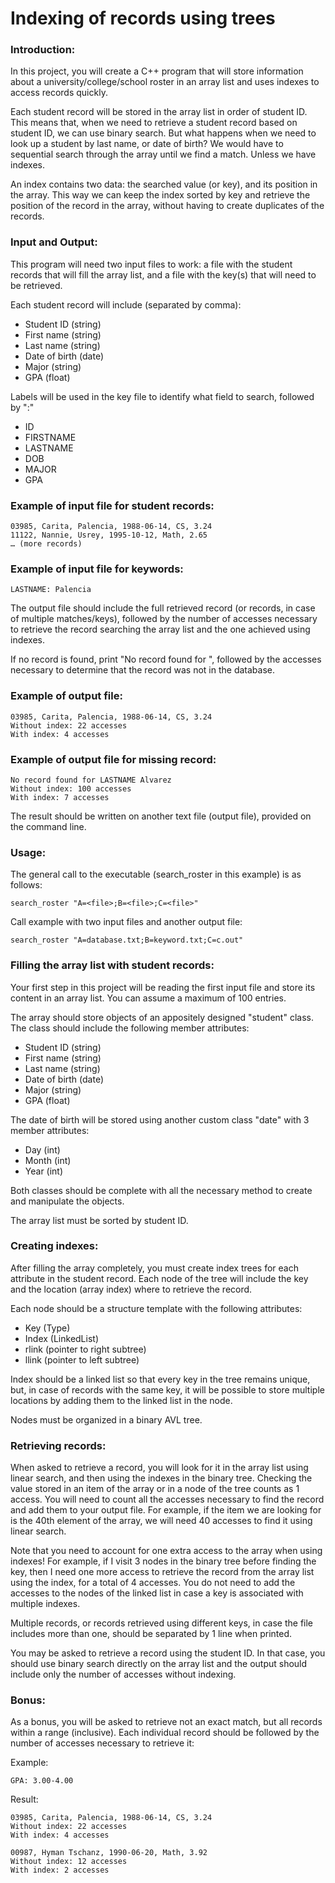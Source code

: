 # Indexing of records using trees

### Introduction:

In this project, you will create a C++ program that will store information about a university/college/school roster in an array list and uses indexes to access records quickly.

Each student record will be stored in the array list in order of student ID. This means that, when we need to retrieve a student record based on student ID, we can use binary search. But what happens when we need to look up a student by last name, or date of birth? We would have to sequential search through the array until we find a match. Unless we have indexes.

An index contains two data: the searched value (or key), and its position in the array. This way we can keep the index sorted by key and retrieve the position of the record in the array, without having to create duplicates of the records.

### Input and Output:

This program will need two input files to work: a file with the student records that will fill the array list, and a file with the key(s) that will need to be retrieved.

Each student record will include (separated by comma):

- Student ID (string)
- First name (string)
- Last name (string)
- Date of birth (date)
- Major (string)
- GPA (float)

Labels will be used in the key file to identify what field to search, followed by ":"

- ID
- FIRSTNAME
- LASTNAME
- DOB
- MAJOR
- GPA

### Example of input file for student records:

    03985, Carita, Palencia, 1988-06-14, CS, 3.24
    11122, Nannie, Usrey, 1995-10-12, Math, 2.65
    … (more records)

### Example of input file for keywords:

    LASTNAME: Palencia
    
The output file should include the full retrieved record (or records, in case of multiple matches/keys), followed by the number of accesses necessary to retrieve the record searching the array list and the one achieved using indexes.

If no record is found, print "No record found for <LABEL> <key>", followed by the accesses necessary to determine that the record was not in the database.

### Example of output file:

    03985, Carita, Palencia, 1988-06-14, CS, 3.24 
    Without index: 22 accesses
    With index: 4 accesses

### Example of output file for missing record:

    No record found for LASTNAME Alvarez 
    Without index: 100 accesses
    With index: 7 accesses

The result should be written on another text file (output file), provided on the command line. 

### Usage:

The general call to the executable (search_roster in this example) is as follows:

    search_roster "A=<file>;B=<file>;C=<file>"
    
Call example with two input files and another output file:

    search_roster "A=database.txt;B=keyword.txt;C=c.out"
    
### Filling the array list with student records:

Your first step in this project will be reading the first input file and store its content in an array list. You can assume a maximum of 100 entries.

The array should store objects of an appositely designed "student" class. The class should include the following member attributes:

- Student ID (string)
- First name (string)
- Last name (string)
- Date of birth (date)
- Major (string)
- GPA (float)

The date of birth will be stored using another custom class "date" with 3 member attributes:

- Day (int)
- Month (int)
- Year (int)

Both classes should be complete with all the necessary method to create and manipulate the objects.

The array list must be sorted by student ID.

### Creating indexes:

After filling the array completely, you must create index trees for each attribute in the student record. Each node of the tree will include the key and the location (array index) where to retrieve the record.

Each node should be a structure template with the following attributes:

- Key (Type)
- Index (LinkedList)
- rlink (pointer to right subtree)
- llink (pointer to left subtree)

Index should be a linked list so that every key in the tree remains unique, but, in case of records with the same key, it will be possible to store multiple locations by adding them to the linked list in the node.

Nodes must be organized in a binary AVL tree.

### Retrieving records:

When asked to retrieve a record, you will look for it in the array list using linear search, and then using the indexes in the binary tree. Checking the value stored in an item of the array or in a node of the tree counts as 1 access. You will need to count all the accesses necessary to find the record and add them to your output file. For example, if the item we are looking for is the 40th element of the array, we will need 40 accesses to find it using linear search.

Note that you need to account for one extra access to the array when using indexes! For example, if I visit 3 nodes in the binary tree before finding the key, then I need one more access to retrieve the record from the array list using the index, for a total of 4 accesses. You do not need to add the accesses to the nodes of the linked list in case a key is associated with multiple indexes.

Multiple records, or records retrieved using different keys, in case the file includes more than one, should be separated by 1 line when printed.

You may be asked to retrieve a record using the student ID. In that case, you should use binary search directly on the array list and the output should include only the number of accesses without indexing.

### Bonus:

As a bonus, you will be asked to retrieve not an exact match, but all records within a range (inclusive). Each individual record should be followed by the number of accesses necessary to retrieve it:

Example:

    GPA: 3.00-4.00

Result:

    03985, Carita, Palencia, 1988-06-14, CS, 3.24 
    Without index: 22 accesses
    With index: 4 accesses

    00987, Hyman Tschanz, 1990-06-20, Math, 3.92 
    Without index: 12 accesses
    With index: 2 accesses


